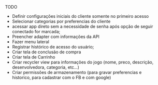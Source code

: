 TODO

- Definir configurações iniciais do cliente somente no primeiro acesso
- Selecionar categorias por preferencias do cliente
- acessar app direto sem a necessidade de senha após opção de seguir conectado for marcada;
- Preencher adapter com informações da API
- Fazer menu lateral
- Registrar histórico de acesso do usuário;
- Criar tela de conclusão de compra
- Criar tela de Carrinho
- Criar recycler view para informações do jogo (nome, preco, descrição, desenvolvedora, categoria, etc...)
- Criar permissões de armazenamento (para gravar preferencias e historico, para cadastrar com o FB e com  google)